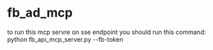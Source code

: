 # fb_ad_mcp
to run this mcp servre on sse endpoint you should run this command:
python fb_api_mcp_server.py --fb-token <yourfacebookadaccounttoken>
